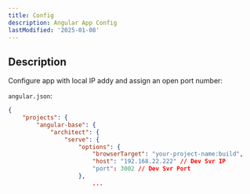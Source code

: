 ```yaml
---
title: Config
description: Angular App Config
lastModified: '2025-01-08'
---
```


## Description

Configure app with local IP addy and assign an open port number:

`angular.json`:

```json
{
    "projects": {
        "angular-base": {
            "architect": {
                "serve": {
                    "options": {
                        "browserTarget": "your-project-name:build",
                        "host": "192.168.22.222" // Dev Svr IP
                        "port": 3002 // Dev Svr Port
 					},
						...
```
